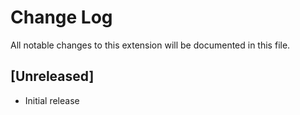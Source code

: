# Change Log

All notable changes to this extension will be documented in this file.

## [Unreleased]

- Initial release
